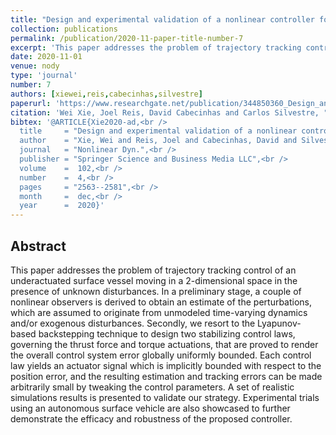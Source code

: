 ```yaml
---
title: "Design and experimental validation of a nonlinear controller for underactuated surface vessels"
collection: publications
permalink: /publication/2020-11-paper-title-number-7
excerpt: 'This paper addresses the problem of trajectory tracking control of an underactuated surface vessel moving in a two-dimensional space in the presence of unknown disturbances.'
date: 2020-11-01
venue: nody
type: 'journal'
number: 7
authors: [xiewei,reis,cabecinhas,silvestre]
paperurl: 'https://www.researchgate.net/publication/344850360_Design_and_Experimental_Validation_of_a_Nonlinear_Controller_for_Underactuated_Surface_Vessels'
citation: 'Wei Xie, Joel Reis, David Cabecinhas and Carlos Silvestre, "Design and experimental validation of a nonlinear controller for underactuated surface vessels," Nonlinear Dynamics, 102, 2563–2581, Dec. 2020. doi:10.1007/s11071-020-06058-8'
bibtex: '@ARTICLE{Xie2020-ad,<br />
  title     = "Design and experimental validation of a nonlinear controller for underactuated surface vessels", <br />
  author    = "Xie, Wei and Reis, Joel and Cabecinhas, David and Silvestre, Carlos",<br />
  journal   = "Nonlinear Dyn.",<br />
  publisher = "Springer Science and Business Media LLC",<br />
  volume    =  102,<br />
  number    =  4,<br />
  pages     = "2563--2581",<br />
  month     =  dec,<br />
  year      =  2020}'
---
```

**Abstract**
---
This paper addresses the problem of trajectory tracking control of an underactuated surface vessel moving in a 2-dimensional space in the presence of unknown disturbances.
In a preliminary stage, a couple of nonlinear observers is derived to obtain an estimate of the perturbations, which are assumed to originate from unmodeled time-varying dynamics and/or exogenous disturbances.
Secondly, we resort to the Lyapunov-based backstepping technique to design two stabilizing control laws, governing the thrust force and torque actuations, that are proved to render the overall control system error globally uniformly bounded.
Each control law yields an actuator signal which is implicitly bounded with respect to the position error, and the resulting estimation and tracking errors can be made arbitrarily small by tweaking the control parameters.
A set of realistic simulations results is presented to validate our strategy. Experimental trials using an autonomous surface vehicle are also showcased to further demonstrate the efficacy and robustness of the proposed controller.
